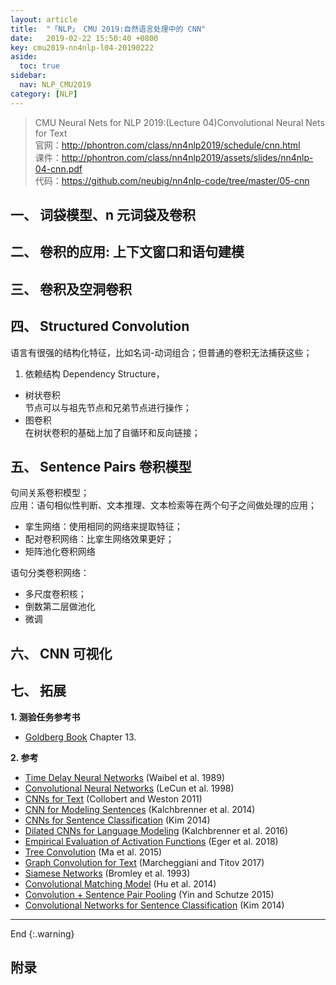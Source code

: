 ```yaml
---
layout: article
title:  "「NLP」 CMU 2019:自然语言处理中的 CNN"
date:   2019-02-22 15:50:40 +0800
key: cmu2019-nn4nlp-l04-20190222
aside:
  toc: true
sidebar:
  nav: NLP_CMU2019
category: [NLP]
---
```


>CMU Neural Nets for NLP 2019:(Lecture 04)Convolutional Neural Nets for Text   
官网：<http://phontron.com/class/nn4nlp2019/schedule/cnn.html>  
课件：<http://phontron.com/class/nn4nlp2019/assets/slides/nn4nlp-04-cnn.pdf>  
代码：<https://github.com/neubig/nn4nlp-code/tree/master/05-cnn>  



## 一、 词袋模型、n 元词袋及卷积
## 二、 卷积的应用: 上下文窗口和语句建模
## 三、 卷积及空洞卷积
## 四、 Structured Convolution
语言有很强的结构化特征，比如名词-动词组合；但普通的卷积无法捕获这些；  
1. 依赖结构
Dependency Structure，   
- 树状卷积  
节点可以与祖先节点和兄弟节点进行操作；   
- 图卷积  
在树状卷积的基础上加了自循环和反向链接；  

## 五、 Sentence Pairs 卷积模型
句间关系卷积模型；  
应用：语句相似性判断、文本推理、文本检索等在两个句子之间做处理的应用；  
- 挛生网络：使用相同的网络来提取特征；  
- 配对卷积网络：比挛生网络效果更好；  
- 矩阵池化卷积网络  

语句分类卷积网络：  
- 多尺度卷积核；  
- 倒数第二层做池化  
- 微调  

## 六、 CNN 可视化  


## 七、 拓展

**1. 测验任务参考书**   
- [Goldberg Book](http://www.morganclaypool.com/doi/abs/10.2200/S00762ED1V01Y201703HLT037) Chapter 13.  

**2. 参考**  
  - [Time Delay Neural Networks](http://www.cs.toronto.edu/~fritz/absps/waibelTDNN.pdf) (Waibel et al. 1989)
  - [Convolutional Neural Networks](http://www.cs.nyu.edu/~yann/2008f-G22-2565-001/diglib/lecun-98.pdf) (LeCun et al. 1998)
  - [CNNs for Text](https://arxiv.org/pdf/1103.0398.pdf) (Collobert and Weston 2011)
  - [CNN for Modeling Sentences](http://aclweb.org/anthology/P/P14/P14-1062.pdf) (Kalchbrenner et al. 2014)
  - [CNNs for Sentence Classification](http://aclweb.org/anthology/D/D14/D14-1181.pdf) (Kim 2014)
  - [Dilated CNNs for Language Modeling](https://arxiv.org/abs/1610.10099) (Kalchbrenner et al. 2016)
  - [Empirical Evaluation of Activation Functions](http://aclweb.org/anthology/D18-1472) (Eger et al. 2018)
  - [Tree Convolution](http://aclweb.org/anthology/P/P15/P15-2029.pdf) (Ma et al. 2015)
  - [Graph Convolution for Text](http://aclweb.org/anthology/D/D17/D17-1159.pdf) (Marcheggiani and Titov 2017)
  - [Siamese Networks](https://papers.nips.cc/paper/769-signature-verification-using-a-siamese-time-delay-neural-network.pdf) (Bromley et al. 1993)
  - [Convolutional Matching Model](https://papers.nips.cc/paper/5550-convolutional-neural-network-architectures-for-matching-natural-language-sentences.pdf) (Hu et al. 2014)
  - [Convolution + Sentence Pair Pooling](http://aclweb.org/anthology/N15-1091) (Yin and Schutze 2015)
  - [Convolutional Networks for Sentence Classification](https://www.aclweb.org/anthology/D14-1181) (Kim 2014)

-------------------  
 End
{:.warning}  


## 附录
